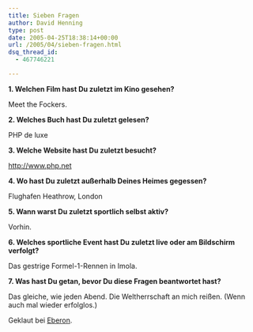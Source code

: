 ```yaml
---
title: Sieben Fragen
author: David Henning
type: post
date: 2005-04-25T18:38:14+00:00
url: /2005/04/sieben-fragen.html
dsq_thread_id:
  - 467746221

---
```

**1. Welchen Film hast Du zuletzt im Kino gesehen?**

Meet the Fockers.

**2. Welches Buch hast Du zuletzt gelesen?**

PHP de luxe

**3. Welche Website hast Du zuletzt besucht?**

<http://www.php.net>

**4. Wo hast Du zuletzt außerhalb Deines Heimes gegessen?**

Flughafen Heathrow, London

**5. Wann warst Du zuletzt sportlich selbst aktiv?**

Vorhin.

**6. Welches sportliche Event hast Du zuletzt live oder am Bildschirm verfolgt?**

Das gestrige Formel-1-Rennen in Imola.

**7. Was hast Du getan, bevor Du diese Fragen beantwortet hast?**

Das gleiche, wie jeden Abend. Die Weltherrschaft an mich reißen. (Wenn auch mal wieder erfolglos.)

Geklaut bei [Eberon][1].

 [1]: http://eberon.blogg.de/